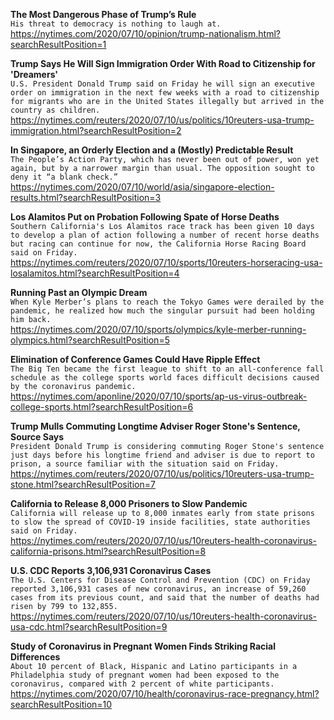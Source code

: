 **The Most Dangerous Phase of Trump’s Rule**\
`His threat to democracy is nothing to laugh at.`\
https://nytimes.com/2020/07/10/opinion/trump-nationalism.html?searchResultPosition=1

**Trump Says He Will Sign Immigration Order With Road to Citizenship for 'Dreamers'**\
`U.S. President Donald Trump said on Friday he will sign an executive order on immigration in the next few weeks with a road to citizenship for migrants who are in the United States illegally but arrived in the country as children.`\
https://nytimes.com/reuters/2020/07/10/us/politics/10reuters-usa-trump-immigration.html?searchResultPosition=2

**In Singapore, an Orderly Election and a (Mostly) Predictable Result**\
`The People’s Action Party, which has never been out of power, won yet again, but by a narrower margin than usual. The opposition sought to deny it “a blank check.”`\
https://nytimes.com/2020/07/10/world/asia/singapore-election-results.html?searchResultPosition=3

**Los Alamitos Put on Probation Following Spate of Horse Deaths**\
`Southern California's Los Alamitos race track has been given 10 days to develop a plan of action following a number of recent horse deaths but racing can continue for now, the California Horse Racing Board said on Friday. `\
https://nytimes.com/reuters/2020/07/10/sports/10reuters-horseracing-usa-losalamitos.html?searchResultPosition=4

**Running Past an Olympic Dream**\
`When Kyle Merber’s plans to reach the Tokyo Games were derailed by the pandemic, he realized how much the singular pursuit had been holding him back.`\
https://nytimes.com/2020/07/10/sports/olympics/kyle-merber-running-olympics.html?searchResultPosition=5

**Elimination of Conference Games Could Have Ripple Effect**\
`The Big Ten became the first league to shift to an all-conference fall schedule as the college sports world faces difficult decisions caused by the coronavirus pandemic.`\
https://nytimes.com/aponline/2020/07/10/sports/ap-us-virus-outbreak-college-sports.html?searchResultPosition=6

**Trump Mulls Commuting Longtime Adviser Roger Stone's Sentence, Source Says**\
`President Donald Trump is considering commuting Roger Stone's sentence just days before his longtime friend and adviser is due to report to prison, a source familiar with the situation said on Friday.`\
https://nytimes.com/reuters/2020/07/10/us/politics/10reuters-usa-trump-stone.html?searchResultPosition=7

**California to Release 8,000 Prisoners to Slow Pandemic**\
`California will release up to 8,000 inmates early from state prisons to slow the spread of COVID-19 inside facilities, state authorities said on Friday.`\
https://nytimes.com/reuters/2020/07/10/us/10reuters-health-coronavirus-california-prisons.html?searchResultPosition=8

**U.S. CDC Reports 3,106,931 Coronavirus Cases**\
`The U.S. Centers for Disease Control and Prevention (CDC) on Friday reported 3,106,931 cases of new coronavirus, an increase of 59,260 cases from its previous count, and said that the number of deaths had risen by 799 to 132,855.`\
https://nytimes.com/reuters/2020/07/10/us/10reuters-health-coronavirus-usa-cdc.html?searchResultPosition=9

**Study of Coronavirus in Pregnant Women Finds Striking Racial Differences**\
`About 10 percent of Black, Hispanic and Latino participants in a Philadelphia study of pregnant women had been exposed to the coronavirus, compared with 2 percent of white participants.`\
https://nytimes.com/2020/07/10/health/coronavirus-race-pregnancy.html?searchResultPosition=10

